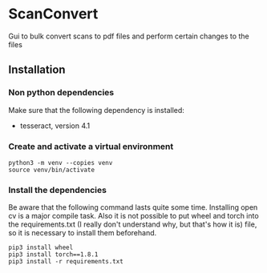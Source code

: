 # ScanConvert
Gui to bulk convert scans to pdf files and perform certain changes to the files

## Installation

### Non python dependencies

Make sure that the following dependency is installed:

* tesseract, version 4.1

### Create and activate a virtual environment

    python3 -m venv --copies venv
    source venv/bin/activate
   
### Install the dependencies

Be aware that the following command lasts quite some time. Installing open cv is
a major compile task. Also it is not possible to put wheel and torch into the
requirements.txt (I really don't understand why, but that's how it is) file,
so it is necessary to install them beforehand.

    pip3 install wheel
    pip3 install torch==1.8.1
    pip3 install -r requirements.txt
 